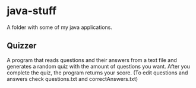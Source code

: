 # java-stuff

A folder with some of my java applications.

## Quizzer

A program that reads questions and their answers from a text file and generates a random quiz with the amount of questions you want. After you complete the quiz, the program returns your score. (To edit questions and answers check questions.txt and correctAnswers.txt)

